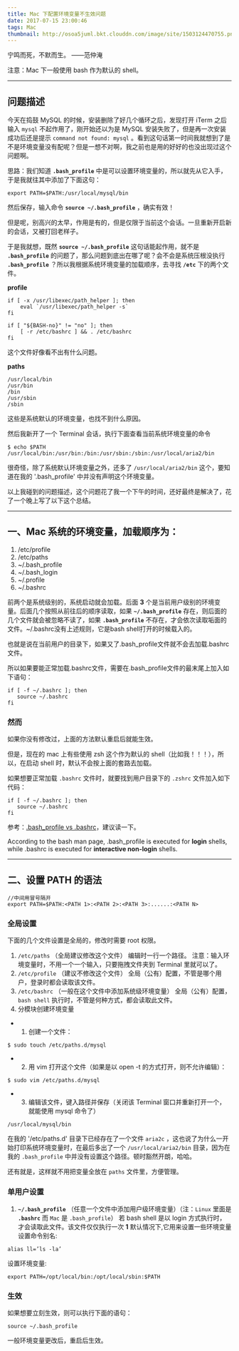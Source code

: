 ```yaml
---
title: Mac 下配置环境变量不生效问题
date: 2017-07-15 23:00:46
tags: Mac
thumbnail: http://osoa5juml.bkt.clouddn.com/image/site/1503124470755.png
---
```


宁鸣而死，不默而生。  ——范仲淹



<!-- more -->

注意：Mac 下一般使用 bash 作为默认的 shell。

---

## 问题描述

今天在捣鼓 MySQL 的时候，安装删除了好几个循环之后，发现打开 iTerm 之后输入 `mysql` 不起作用了，刚开始还以为是 MySQL 安装失败了，但是再一次安装成功后还是提示 `command not found: mysql` 。看到这句话第一时间我就想到了是不是环境变量没有配呢？但是一想不对啊，我之前也是用的好好的也没出现过这个问题啊。<!-- more -->

思路：我们知道 **`.bash_profile`** 中是可以设置环境变量的，所以就先从它入手，于是我就往其中添加了下面这句：
```
export PATH=$PATH:/usr/local/mysql/bin
```

然后保存，输入命令 **`source ~/.bash_profile`** ，确实有效！

但是呢，别高兴的太早，作用是有的，但是仅限于当前这个会话。一旦重新开启新的会话，又被打回老样子。

于是我就想，既然 **`source ~/.bash_profile`** 这句话能起作用，就不是 **`.bash_profile`** 的问题了，那么问题到底出在哪了呢？会不会是系统压根没执行 **`.bash_profile`** ？所以我根据系统环境变量的加载顺序，去寻找 **`/etc`** 下的两个文件。

**profile**
```
if [ -x /usr/libexec/path_helper ]; then
	eval `/usr/libexec/path_helper -s`
fi

if [ "${BASH-no}" != "no" ]; then
	[ -r /etc/bashrc ] && . /etc/bashrc
fi
```
这个文件好像看不出有什么问题。

**paths**
```
/usr/local/bin
/usr/bin
/bin
/usr/sbin
/sbin
```
这些是系统默认的环境变量，也找不到什么原因。

然后我新开了一个 Terminal 会话，执行下面查看当前系统环境变量的命令
```
$ echo $PATH
/usr/local/bin:/usr/bin:/bin:/usr/sbin:/sbin:/usr/local/aria2/bin
```
很奇怪，除了系统默认环境变量之外，还多了 `/usr/local/aria2/bin` 这个，要知道在我的 '.bash_profile' 中并没有声明这个环境变量。


以上我碰到的问题描述，这个问题花了我一个下午的时间，还好最终是解决了，花了一个晚上写了以下这个总结。

---


## 一、Mac 系统的环境变量，加载顺序为：
1. /etc/profile
2. /etc/paths
3. ~/.bash_profile
4. ~/.bash_login
5. ~/.profile
6. ~/.bashrc


前两个是系统级别的，系统启动就会加载。后面 **3** 个是当前用户级别的环境变量。后面几个按照从前往后的顺序读取，如果 **`~/.bash_profile`** 存在，则后面的几个文件就会被忽略不读了，如果 **`.bash_profile`** 不存在，才会依次读取垢面的文件。~/.bashrc没有上述规则，它是bash shell打开的时候载入的。

也就是说在当前用户的目录下，如果又了.bash_profile文件就不会去加载.bashrc文件。

所以如果要能正常加载.bashrc文件，需要在.bash_profile文件的最末尾上加入如下语句：
``` shell
if [ -f ~/.bashrc ]; then
   source ~/.bashrc
fi
```

### 然而

如果你没有修改过，上面的方法默认重启后就能生效。

但是，现在的 mac 上有些使用 zsh 这个作为默认的 shell（比如我！！！），所以，在启动 shell 时，默认不会按上面的套路去加载。

如果想要正常加载 `.bashrc` 文件时，就要找到用户目录下的 `.zshrc` 文件加入如下代码：

```
if [ -f ~/.bashrc ]; then
   source ~/.bashrc
fi
```
参考：[.bash_profile vs .bashrc](http://www.joshstaiger.org/archives/2005/07/bash_profile_vs.html)，建议读一下。

According to the bash man page, .bash_profile is executed for **login** shells, while .bashrc is executed for **interactive non-login** shells.





---

## 二、设置 PATH 的语法

```
//中间用冒号隔开
export PATH=$PATH:<PATH 1>:<PATH 2>:<PATH 3>:......:<PATH N>
```
### 全局设置

下面的几个文件设置是全局的，修改时需要 root 权限。

1. `/etc/paths` （全局建议修改这个文件）
   编辑时一行一个路径。
   注意：输入环境变量时，不用一个一个输入，只要拖拽文件夹到 Terminal 里就可以了。
2. `/etc/profile` （建议不修改这个文件）
   全局（公有）配置，不管是哪个用户，登录时都会读取该文件。
3. `/etc/bashrc` （一般在这个文件中添加系统级环境变量）
   全局（公有）配置，`bash shell` 执行时，不管是何种方式，都会读取此文件。
4. 分模块创建环境变量
  - 1) 创建一个文件：
```shell
$ sudo touch /etc/paths.d/mysql
```
- 2) 用 vim 打开这个文件（如果是以 open -t 的方式打开，则不允许编辑）：
``` shell
$ sudo vim /etc/paths.d/mysql
```
- 3) 编辑该文件，键入路径并保存（关闭该 Terminal 窗口并重新打开一个，就能使用 mysql 命令了）
```
/usr/local/mysql/bin
```
在我的 '/etc/paths.d' 目录下已经存在了一个文件 `aria2c` ，这也说了为什么一开始打印系统环境变量时，在最后多出了一个 `/usr/local/aria2/bin` 目录，因为在我的 `.bash_profile` 中并没有设置这个路径。顿时豁然开朗，哈哈。

还有就是，这样就不用把变量全放在 `paths` 文件里，方便管理。

### 单用户设置

1. **`~/.bash_profile`** （任意一个文件中添加用户级环境变量）（注：`Linux` 里面是 **`.bashrc`** 而 `Mac` 是 `.bash_profile`）
   若 bash shell 是以 login 方式执行时，才会读取此文件。该文件仅仅执行一次 **1** 默认情况下,它用来设置一些环境变量
   设置命令别名:
```
alias ll=’ls -la’
```
设置环境变量:
```
export PATH=/opt/local/bin:/opt/local/sbin:$PATH
```

### 生效

如果想要立刻生效，则可以执行下面的语句：
``` shell
source ~/.bash_profile
```
一般环境变量更改后，重启后生效。